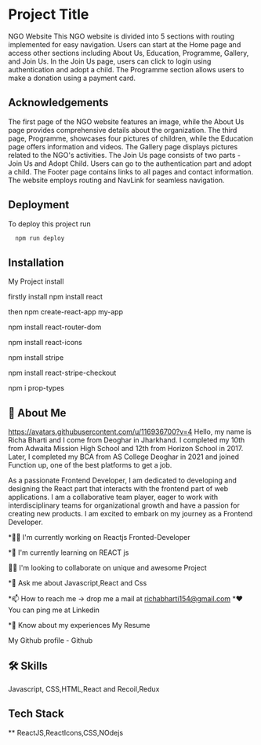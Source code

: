 
# Project Title

NGO Website
This NGO website is divided into 5 sections with routing implemented for easy navigation. Users can start at the Home page and access other sections including About Us, Education, Programme, Gallery, and Join Us. In the Join Us page, users can click to login using authentication and adopt a child. The Programme section allows users to make a donation using a payment card.


## Acknowledgements

The first page of the NGO website features an image, while the About Us page provides comprehensive details about the organization. The third page, Programme, showcases four pictures of children, while the Education page offers information and videos. The Gallery page displays pictures related to the NGO's activities. The Join Us page consists of two parts - Join Us and Adopt Child. Users can go to the authentication part and adopt a child. The Footer page contains links to all pages and contact information. The website employs routing and NavLink for seamless navigation.

## Deployment

To deploy this project run

```bash
  npm run deploy
```

## Installation

My Project install

firstly install npm install react

then npm  create-react-app my-app

npm install react-router-dom 

npm install react-icons

npm install stripe

npm install react-stripe-checkout

npm i prop-types

## 🚀 About Me
https://avatars.githubusercontent.com/u/116936700?v=4
Hello, my name is Richa Bharti and I come from Deoghar in Jharkhand. I completed my 10th from Adwaita Mission High School and 12th from Horizon School in 2017. Later, I completed my BCA from AS College Deoghar in 2021 and joined Function up, one of the best platforms to get a job.

As a passionate Frontend Developer, I am dedicated to developing and designing the React part that interacts with the frontend part of web applications. I am a collaborative team player, eager to work with interdisciplinary teams for organizational growth and have a passion for creating new products. I am excited to embark on my journey as a Frontend Developer.





*👩‍💻 I'm currently working on Reactjs Fronted-Developer

*🧠 I'm currently learning on REACT js

👯‍♀️ I'm looking to collaborate on unique and awesome Project

*💬 Ask me about Javascript,React and Css

*📫 How to reach me  -> drop me a mail at richabharti154@gmail.com
*❤️ You can ping me at Linkedin

*📄 Know about my experiences My Resume

   My Github profile - Github



## 🛠 Skills
Javascript, CSS,HTML,React and Recoil,Redux

## Tech Stack

** ReactJS,ReactIcons,CSS,NOdejs




